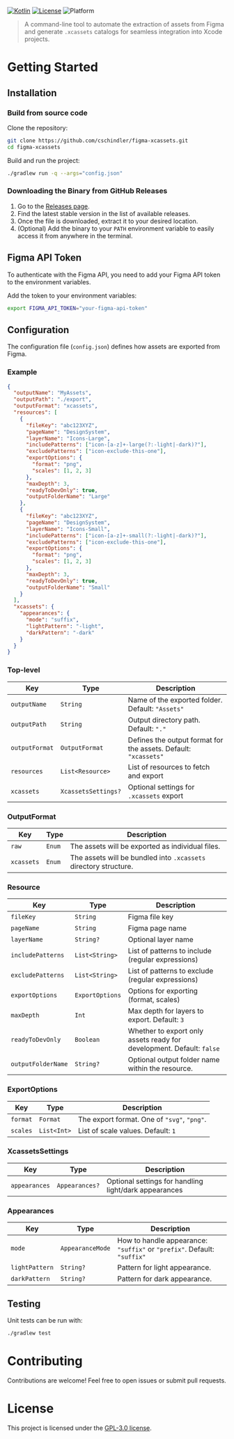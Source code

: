 [![Kotlin](https://img.shields.io/badge/kotlin-2.0.0-blue.svg?logo=kotlin)](http://kotlinlang.org)
[![License](https://img.shields.io/badge/license-GNU%20GPL%20v3.0-blue)](LICENSE.txt)
![Platform](https://img.shields.io/badge/platform-CLI-lightgrey.svg)

> A command-line tool to automate the extraction of assets from Figma and generate `.xcassets` catalogs for seamless integration into Xcode projects.

# Getting Started

## Installation
### Build from source code

Clone the repository:

```bash
git clone https://github.com/cschindler/figma-xcassets.git
cd figma-xcassets
```

Build and run the project:

```bash
./gradlew run -q --args="config.json"
```

### Downloading the Binary from GitHub Releases

1. Go to the [Releases page](https://github.com/cschindler/figma-xcassets/releases).
2. Find the latest stable version in the list of available releases.
3. Once the file is downloaded, extract it to your desired location.
4. (Optional) Add the binary to your `PATH` environment variable to easily access it from anywhere in the terminal.

## Figma API Token

To authenticate with the Figma API, you need to add your Figma API token to the environment variables.

Add the token to your environment variables:

```bash
export FIGMA_API_TOKEN="your-figma-api-token"
```

## Configuration

The configuration file (`config.json`) defines how assets are exported from Figma.

### Example

```json
{
  "outputName": "MyAssets",
  "outputPath": "./export",
  "outputFormat": "xcassets",
  "resources": [
    {
      "fileKey": "abc123XYZ",
      "pageName": "DesignSystem",
      "layerName": "Icons-Large",
      "includePatterns": ["icon-[a-z]+-large(?:-light|-dark)?"],
      "excludePatterns": ["icon-exclude-this-one"],
      "exportOptions": {
        "format": "png",
        "scales": [1, 2, 3]
      },
      "maxDepth": 3,
      "readyToDevOnly": true,
      "outputFolderName": "Large"
    },
    {
      "fileKey": "abc123XYZ",
      "pageName": "DesignSystem",
      "layerName": "Icons-Small",
      "includePatterns": ["icon-[a-z]+-small(?:-light|-dark)?"],
      "excludePatterns": ["icon-exclude-this-one"],
      "exportOptions": {
        "format": "png",
        "scales": [1, 2, 3]
      },
      "maxDepth": 3,
      "readyToDevOnly": true,
      "outputFolderName": "Small"
    }
  ],
  "xcassets": {
    "appearances": {
      "mode": "suffix",
      "lightPattern": "-light",
      "darkPattern": "-dark"
    }
  }
}
```

### Top-level

| Key               | Type                | Description                                                     |
|-------------------|---------------------|-----------------------------------------------------------------|
| `outputName`      | `String`            | Name of the exported folder. Default: `"Assets"`                |
| `outputPath`      | `String`            | Output directory path. Default: `"."`                           |
| `outputFormat`    | `OutputFormat`      | Defines the output format for the assets. Default: `"xcassets"` |
| `resources`       | `List<Resource>`    | List of resources to fetch and export                           |
| `xcassets`        | `XcassetsSettings?` | Optional settings for `.xcassets` export                        |

### OutputFormat

| Key        | Type            | Description                                                      |
|------------|-----------------|------------------------------------------------------------------|
| `raw`      | `Enum`          | The assets will be exported as individual files.                 |
| `xcassets` | `Enum`          | The assets will be bundled into `.xcassets` directory structure. |


### Resource

| Key                | Type                | Description                                                           |
|--------------------|---------------------|-----------------------------------------------------------------------|
| `fileKey`          | `String`            | Figma file key                                                        |
| `pageName`         | `String`            | Figma page name                                                       |
| `layerName`        | `String?`           | Optional layer name                                                   |
| `includePatterns`  | `List<String>`      | List of patterns to include (regular expressions)                     |
| `excludePatterns`  | `List<String>`      | List of patterns to exclude (regular expressions)                     |
| `exportOptions`    | `ExportOptions`     | Options for exporting (format, scales)                                |
| `maxDepth`         | `Int`               | Max depth for layers to export. Default: `3`                          |
| `readyToDevOnly`   | `Boolean`           | Whether to export only assets ready for development. Default: `false` |
| `outputFolderName` | `String?`           | Optional output folder name within the resource.                      |

### ExportOptions

| Key           | Type                | Description                                 |
|---------------|---------------------|---------------------------------------------|
| `format`      | `Format`            | The export format. One of `"svg"`, `"png"`. |
| `scales`      | `List<Int>`         | List of scale values. Default: `1`          |

### XcassetsSettings

| Key             | Type               | Description                                                                 |
|-----------------|--------------------|-----------------------------------------------------------------------------|
| `appearances`   | `Appearances?`     | Optional settings for handling light/dark appearances                       |

### Appearances

| Key              | Type                | Description                                                             |
|------------------|---------------------|-------------------------------------------------------------------------|
| `mode`           | `AppearanceMode`    | How to handle appearance: `"suffix"` or `"prefix"`. Default: `"suffix"` |
| `lightPattern`   | `String?`           | Pattern for light appearance.                                           |
| `darkPattern`    | `String?`           | Pattern for dark appearance.                                            |

## Testing

Unit tests can be run with:

```bash
./gradlew test
```

# Contributing

Contributions are welcome! Feel free to open issues or submit pull requests.

# License

This project is licensed under the [GPL-3.0 license](LICENSE.txt).
